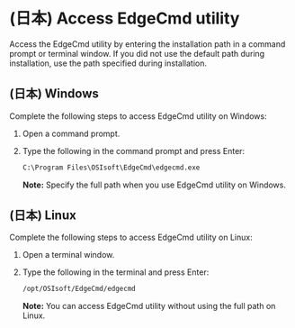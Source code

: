﻿---
uid: AccessEdgeCmdUtility1-0
---

# (日本) Access EdgeCmd utility

Access the EdgeCmd utility by entering the installation path in a command prompt or terminal window. If you did not use the default path during installation, use the path specified during installation. 

## (日本) Windows

Complete the following steps to access EdgeCmd utility on Windows:

1. Open a command prompt.
2. Type the following in the command prompt and press Enter:

   ```cmd
   C:\Program Files\OSIsoft\EdgeCmd\edgecmd.exe
   ```

   **Note:** Specify the full path when you use EdgeCmd utility on Windows.

## (日本) Linux

Complete the following steps to access EdgeCmd utility on Linux:

1. Open a terminal window.
2. Type the following in the terminal and press Enter:

   ```bash
   /opt/OSIsoft/EdgeCmd/edgecmd
   ```

   **Note:** You can access EdgeCmd utility without using the full path on Linux. 
